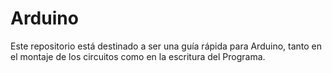 # Arduino
Este repositorio está destinado a ser una guía rápida para Arduino, tanto en el montaje de los circuitos como en la escritura del Programa.